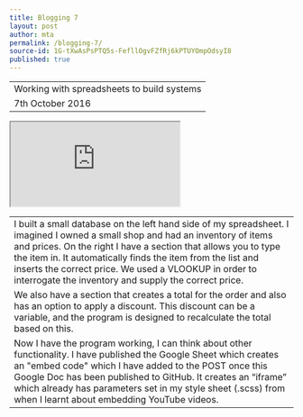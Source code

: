 ```yaml
---
title: Blogging 7
layout: post
author: mta
permalink: /blogging-7/
source-id: 1G-tXwAsPsPTQ5s-FefllOgvFZfRj6kPTUYOmpOdsyI8
published: true
---
```

<table>
  <tr>
    <td>Working with spreadsheets to build systems</td>
  </tr>
  <tr>
    <td> 7th October 2016</td>
  </tr>
</table>


<table>
  <tr>
    <td>I built a small database on the left hand side of my spreadsheet.  I imagined I owned a small shop and had an inventory of items and prices.  On the right I have a section that allows you to type the item in.  It automatically finds the item from the list and inserts the correct price.  We used a VLOOKUP in order to interrogate the inventory and supply the correct price. </td>
  </tr>
  
  <iframe src="https://docs.google.com/spreadsheets/d/1tGEVnGvG2xJZMUjvlA2C6Ia0xGQW9sfoYzhFN3gOfV8/pubhtml?gid=0&amp;single=true&amp;widget=true&amp;headers=false"></iframe>
  
  <tr>
    <td>We also have a section that creates a total for the order and also has an option to apply a discount.  This discount can be a variable, and the program is designed to recalculate the total based on this.</td>
  </tr>
  <tr>
    <td>Now I have the program working, I can think about other functionality.  I have published the Google Sheet which creates an "embed code" which I have added to the POST once this Google Doc has been published to GitHub.  It creates an “iframe” which already has parameters set in my style sheet (.scss) from when I learnt about embedding YouTube videos.</td>
  </tr>
</table>


